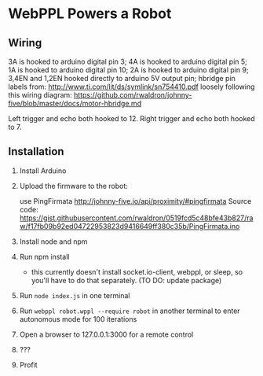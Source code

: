 # WebPPL Powers a Robot

## Wiring

3A is hooked to arduino digital pin 3;
4A is hooked to arduino digital pin 5;
1A is hooked to arduino digital pin 10;
2A is hooked to arduino digital pin 9;
3,4EN and 1,2EN hooked directly to arduino 5V output pin;
hbridge pin labels from: http://www.ti.com/lit/ds/symlink/sn754410.pdf
loosely following this wiring diagram:
https://github.com/rwaldron/johnny-five/blob/master/docs/motor-hbridge.md

Left trigger and echo both hooked to 12.
Right trigger and echo both hooked to 7.

## Installation

1. Install Arduino

2. Upload the firmware to the robot:

	use PingFirmata
	http://johnny-five.io/api/proximity/#pingfirmata
	Source code: 
	https://gist.githubusercontent.com/rwaldron/0519fcd5c48bfe43b827/raw/f17fb09b92ed04722953823d9416649ff380c35b/PingFirmata.ino

3. Install node and npm

4. Run npm install
	
	* this currently doesn't install socket.io-client, webppl, or sleep, so you'll have to do that separately. (TO DO: update package)

5. Run `node index.js` in one terminal

6. Run `webppl robot.wppl --require robot` in another terminal to enter autonomous mode for 100 iterations

7. Open a browser to 127.0.0.1:3000 for a remote control

8. ???

9. Profit